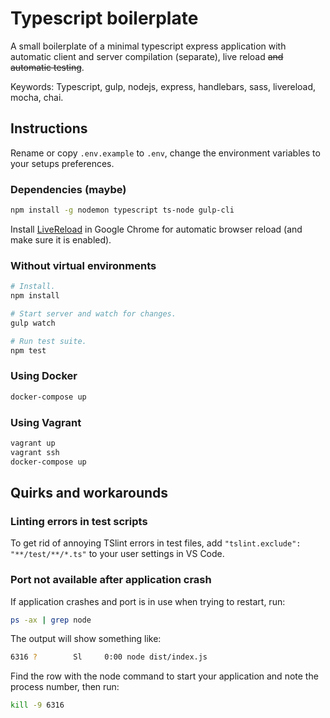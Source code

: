 # Typescript boilerplate

A small boilerplate of a minimal typescript express application with automatic client and server compilation (separate), live reload ~~and automatic testing~~.

Keywords: Typescript, gulp, nodejs, express, handlebars, sass, livereload, mocha, chai.

## Instructions

Rename or copy `.env.example` to `.env`, change the environment variables to your setups preferences.

### Dependencies (maybe)

```bash
npm install -g nodemon typescript ts-node gulp-cli
```

Install [LiveReload](https://chrome.google.com/webstore/detail/livereload/jnihajbhpnppcggbcgedagnkighmdlei?hl=en) in Google Chrome for automatic browser reload (and make sure it is enabled).

### Without virtual environments

```bash
# Install.
npm install

# Start server and watch for changes.
gulp watch

# Run test suite.
npm test
```

### Using Docker

```bash
docker-compose up
```

### Using Vagrant

```bash
vagrant up
vagrant ssh
docker-compose up
```

## Quirks and workarounds

### Linting errors in test scripts

To get rid of annoying TSlint errors in test files, add `"tslint.exclude": "**/test/**/*.ts"` to your user settings in VS Code.

### Port not available after application crash

If application crashes and port is in use when trying to restart, run:

```bash
ps -ax | grep node
```

The output will show something like:

```bash
6316 ?        Sl     0:00 node dist/index.js
```

Find the row with the node command to start your application and note the process number, then run:

```bash
kill -9 6316
```
